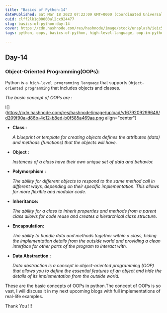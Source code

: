 ```yaml
---
title: "Basics of Python-14"
datePublished: Sat Mar 18 2023 07:22:09 GMT+0000 (Coordinated Universal Time)
cuid: clff2lk1g00000al2cx924477
slug: basics-of-python-day-14
cover: https://cdn.hashnode.com/res/hashnode/image/stock/unsplash/ieic5Tq8YMk/upload/f6f37465e81cddaa4f2973e3f56dd558.jpeg
tags: python, oops, basics-of-python, high-level-language, oop-in-python

---
```


## Day-14

### Object-Oriented Programming(OOPs):

Python is `a high-level programming language` that supports `Object-oriented programming` that includes objects and classes.

*The basic concept of OOPs are* :

![](https://cdn.hashnode.com/res/hashnode/image/upload/v1679209299649/d209f90a-d86b-4c12-b8ed-b0f585a469aa.png align="center")

* **Class :**
    
    *A blueprint or template for creating objects defines the attributes (data) and methods (functions) that the objects will have.*
    
* **Object :**
    
    *Instances of a class have their own unique set of data and behavior.*
    
* **Polymorphism :**
    
    *The ability for different objects to respond to the same method call in different ways, depending on their specific implementation. This allows for more flexible and modular code.*
    
* **Inheritance:**
    
    *The ability for a class to inherit properties and methods from a parent class allows for code reuse and creates a hierarchical class structure.*
    
* **Encapsulation:**
    
    *The ability to bundle data and methods together within a class, hiding the implementation details from the outside world and providing a clean interface for other parts of the program to interact with.*
    
* **Data Abstraction :**
    
    *Data abstraction is a concept in object-oriented programming (OOP) that allows you to define the essential features of an object and hide the details of its implementation from the outside world.*
    

These are the basic concepts of OOPs in python.The concept of OOPs is so vast, I will discuss it in my next upcoming blogs with full implementations of real-life examples.

Thank You !!!